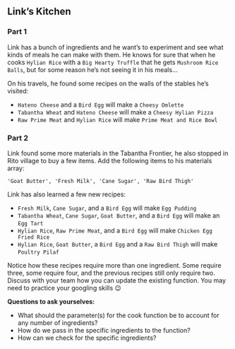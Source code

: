 ## Link’s Kitchen

### Part 1

Link has a bunch of ingredients and he want’s to experiment and see what kinds of meals he can make with them. He knows for sure that when he cooks `Hylian Rice` with a `Big Hearty Truffle` that he gets `Mushroom Rice Balls`, but for some reason he’s not seeing it in his meals…

On his travels, he found some recipes on the walls of the stables he’s visited:

- `Hateno Cheese` and a `Bird Egg` will make a `Cheesy Omlette`
- `Tabantha Wheat` and `Hateno Cheese` will make a `Cheesy Hylian Pizza`
- `Raw Prime Meat` and `Hylian Rice` will make `Prime Meat and Rice Bowl`

### Part 2

Link found some more materials in the Tabantha Frontier, he also stopped in Rito village to buy a few items. Add the following items to his materials array:

`'Goat Butter', 'Fresh Milk', 'Cane Sugar', 'Raw Bird Thigh'`

Link has also learned a few new recipes:

- `Fresh Milk`, `Cane Sugar`, and a `Bird Egg` will make `Egg Pudding`
- `Tabantha Wheat`, `Cane Sugar`, `Goat Butter`, and a `Bird Egg` will make an `Egg Tart`
- `Hylian Rice`, `Raw Prime Meat`, and a `Bird Egg` will make `Chicken Egg Fried Rice`
- `Hylian Rice`, `Goat Butter`, a `Bird Egg` and a `Raw Bird Thigh` will make `Poultry Pilaf`

Notice how these recipes require more than one ingredient. Some require three, some require four, and the previous recipes still only require two. Discuss with your team how you can update the existing function. You may need to practice your googling skills 😉

**Questions to ask yourselves:**

- What should the parameter(s) for the cook function be to account for any number of ingredients?
- How do we pass in the specific ingredients to the function?
- How can we check for the specific ingredients?